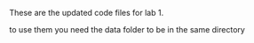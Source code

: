 These are the updated code files for lab 1.

to use them you need the data folder to be in the same directory
